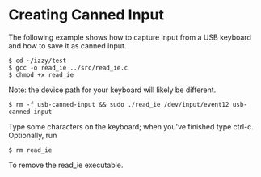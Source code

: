 Creating Canned Input
=====================

The following example shows how to capture input from a USB keyboard
and how to save it as canned input.

```
$ cd ~/izzy/test
$ gcc -o read_ie ../src/read_ie.c
$ chmod +x read_ie
```
Note: the device path for your keyboard will likely be different.

```
$ rm -f usb-canned-input && sudo ./read_ie /dev/input/event12 usb-canned-input
```
Type some characters on the keyboard; when you've finished type ctrl-c.
Optionally, run

```
$ rm read_ie
```
To remove the read_ie executable.